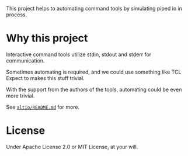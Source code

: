 This project helps to automating command tools by simulating piped io in process.

# Why this project

Interactive command tools utilize stdin, stdout and stderr for communication.

Sometimes automating is required, and we could use something like TCL Expect to makes this stuff trivial.

With the support from the authors of the tools, automating could be even more trivial.

See [`altio/README.md`](altio/README.md) for more.

# License

Under Apache License 2.0 or MIT License, at your will.
